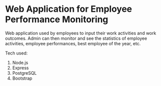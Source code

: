 # Web Application for Employee Performance Monitoring

Web application used by employees to input their work activities and work outcomes. Admin can then monitor and see the statistics of employee activities, employee performances, best employee of the year, etc.

Tech used:
1. Node.js
2. Express
3. PostgreSQL
4. Bootstrap
